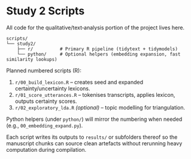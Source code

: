 # Study 2 Scripts

All code for the qualitative/text‐analysis portion of the project lives here.

```
scripts/
└── study2/
    ├── r/          # Primary R pipeline (tidytext + tidymodels)
    └── python/     # Optional helpers (embedding expansion, fast similarity lookups)
```

Planned numbered scripts (R):
1. `r/00_build_lexicon.R` – creates seed and expanded certainty/uncertainty lexicons.
2. `r/01_score_utterances.R` – tokenises transcripts, applies lexicon, outputs certainty scores.
3. `r/02_exploratory_lda.R` *(optional)* – topic modelling for triangulation.

Python helpers (under `python/`) will mirror the numbering when needed (e.g., `00_embedding_expand.py`).

Each script writes its outputs to `results/` or subfolders thereof so the manuscript chunks can source clean artefacts without rerunning heavy computation during compilation. 